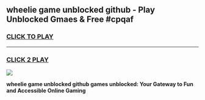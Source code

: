 
## wheelie game unblocked github - Play Unblocked Gmaes & Free #cpqaf
<h3>
<a href="https://news.freeplayer.one?title=wheelie_game_unblocked_github&ref=24F">CLICK TO PLAY</a></h3>
<hr>

<h3>
<a href="https://news.freeplayer.one?title=wheelie_game_unblocked_github&ref=24F">CLICK 2 PLAY</a>
  
</h3>

<a href="https://news.freeplayer.one?title=wheelie_game_unblocked_github&ref=24F/"><img src="https://clearcache.store/games.png"></a>


**wheelie game unblocked github games unblocked: Your Gateway to Fun and Accessible Online Gaming**
